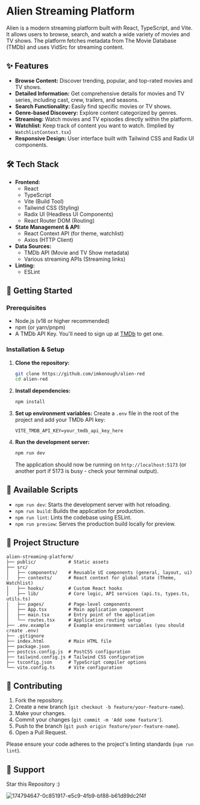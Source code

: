 # Alien Streaming Platform

Alien is a modern streaming platform built with React, TypeScript, and Vite. It allows users to browse, search, and watch a wide variety of movies and TV shows. The platform fetches metadata from The Movie Database (TMDb) and uses VidSrc for streaming content.

## ✨ Features

- **Browse Content:** Discover trending, popular, and top-rated movies and TV shows.
- **Detailed Information:** Get comprehensive details for movies and TV series, including cast, crew, trailers, and seasons.
- **Search Functionality:** Easily find specific movies or TV shows.
- **Genre-based Discovery:** Explore content categorized by genres.
- **Streaming:** Watch movies and TV episodes directly within the platform.
- **Watchlist:** Keep track of content you want to watch. (Implied by `WatchlistContext.tsx`)
- **Responsive Design:** User interface built with Tailwind CSS and Radix UI components.

## 🛠️ Tech Stack

- **Frontend:**
    - React
    - TypeScript
    - Vite (Build Tool)
    - Tailwind CSS (Styling)
    - Radix UI (Headless UI Components)
    - React Router DOM (Routing)
- **State Management & API:**
    - React Context API (for theme, watchlist)
    - Axios (HTTP Client)
- **Data Sources:**
    - TMDb API (Movie and TV Show metadata)
    - Various streaming APIs (Streaming links)
- **Linting:**
    - ESLint

## 🚀 Getting Started

### Prerequisites

- Node.js (v18 or higher recommended)
- npm (or yarn/pnpm)
- A TMDb API Key. You'll need to sign up at [TMDb](https://www.themoviedb.org/documentation/api) to get one.

### Installation & Setup

1. **Clone the repository:**
    
    ```bash
    git clone https://github.com/imkenough/alien-red
    cd alien-red 
    
    ```
    
2. **Install dependencies:**
    
    ```bash
    npm install
    
    ```
    
3. **Set up environment variables:**
Create a `.env` file in the root of the project and add your TMDb API key:
    
    ```
    VITE_TMDB_API_KEY=your_tmdb_api_key_here
    
    ``` 
    
4. **Run the development server:**
    
    ```bash
    npm run dev
    
    ```
    
    The application should now be running on `http://localhost:5173` (or another port if 5173 is busy - check your terminal output).
    

## 📜 Available Scripts

- `npm run dev`: Starts the development server with hot reloading.
- `npm run build`: Builds the application for production.
- `npm run lint`: Lints the codebase using ESLint.
- `npm run preview`: Serves the production build locally for preview.

## 📁 Project Structure

```
alien-streaming-platform/
├── public/            # Static assets
├── src/
│   ├── components/    # Reusable UI components (general, layout, ui)
│   ├── contexts/      # React context for global state (Theme, Watchlist)
│   ├── hooks/         # Custom React hooks
│   ├── lib/           # Core logic, API services (api.ts, types.ts, utils.ts)
│   ├── pages/         # Page-level components
│   ├── App.tsx        # Main application component
│   ├── main.tsx       # Entry point of the application
│   └── routes.tsx     # Application routing setup
├── .env.example       # Example environment variables (you should create .env)
├── .gitignore
├── index.html         # Main HTML file
├── package.json
├── postcss.config.js  # PostCSS configuration
├── tailwind.config.js # Tailwind CSS configuration
├── tsconfig.json      # TypeScript compiler options
└── vite.config.ts     # Vite configuration

```

## 🤝 Contributing    

1. Fork the repository.
2. Create a new branch (`git checkout -b feature/your-feature-name`).
3. Make your changes.
4. Commit your changes (`git commit -m 'Add some feature'`).
5. Push to the branch (`git push origin feature/your-feature-name`).
6. Open a Pull Request.

Please ensure your code adheres to the project's linting standards (`npm run lint`).

## 💖 Support
Star this Repository :)

![174794647-0c851917-e5c9-4fb9-bf88-b61d89dc2f4f](https://github.com/user-attachments/assets/df4795f1-3181-43c7-af7f-68eb9b814d1c)





